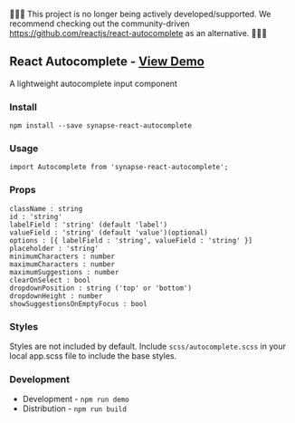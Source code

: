🚨🚨🚨 This project is no longer being actively developed/supported. We recommend checking out the community-driven https://github.com/reactjs/react-autocomplete as an alternative. 🚨🚨🚨


React Autocomplete - [View Demo](http://synapsestudios.github.io/react-autocomplete/)
----
A lightweight autocomplete input component

### Install
`npm install --save synapse-react-autocomplete`

### Usage
`import Autocomplete from 'synapse-react-autocomplete';`

### Props
```
className : string
id : 'string'
labelField : 'string' (default 'label')
valueField : 'string' (default 'value')(optional)
options : [{ labelField : 'string', valueField : 'string' }]
placeholder : 'string'
minimumCharacters : number
maximumCharacters : number
maximumSuggestions : number
clearOnSelect : bool
dropdownPosition : string ('top' or 'bottom')
dropdownHeight : number
showSuggestionsOnEmptyFocus : bool
```

### Styles
Styles are not included by default. Include `scss/autocomplete.scss` in your local app.scss file to include the base styles.

### Development
* Development - `npm run demo`
* Distribution - `npm run build`
